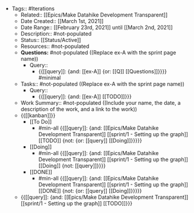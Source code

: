 - Tags:: #Iterations
    - Related:: [[Epics/Make Datahike Development Transparent]]
    - Date Created:: [[March 1st, 2021]]
    - Date Range:: [[February 23rd, 2021]] until [[March 2nd, 2021]]
    - Description:: #not-populated
    - Status:: [[Status/Active]]
    - Resources:: #not-populated
    - **Questions:** #not-populated ((Replace ex-A with the sprint page name))
        - Query::
            - {{[[query]]: {and: [[ex-A]] {or: [[Q]] [[Questions]]}}}} #minimal
    - Tasks:: #not-populated ((Replace ex-A with the sprint page name))
        - Query::
            - {{[[query]]: {and: [[ex-A]] [[TODO]]}}}
    - Work Summary:: #not-populated ((Include your name, the date, a description of the work, and a link to the work))
    - {{[[kanban]]}}
        - [[To Do]]
            - #min-all {{[[query]]: {and: [[Epics/Make Datahike Development Transparent]] [[sprint/1 - Setting up the graph]] [[TODO]] {not: {or: [[query]] [[Doing]]}}}}}
        - [[Doing]]
            - #min-all {{[[query]]: {and: [[Epics/Make Datahike Development Transparent]] [[sprint/1 - Setting up the graph]] [[Doing]] {not: [[query]]}}}}
        - [[DONE]]
            - #min-all {{[[query]]: {and: [[Epics/Make Datahike Development Transparent]] [[sprint/1 - Setting up the graph]] [[DONE]] {not: {or: [[query]] [[Doing]]}}}}}
    - {{[[query]]: {and: [[Epics/Make Datahike Development Transparent]] [[sprint/1 - Setting up the graph]] [[TODO]]}}}
